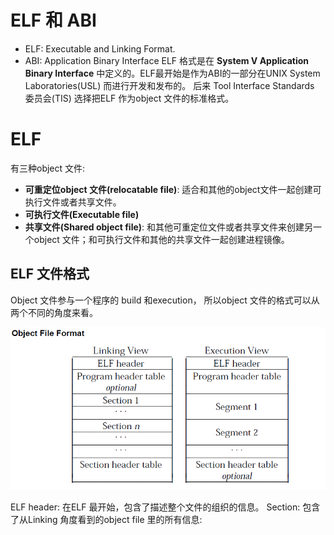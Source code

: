 # ELF 和 ABI
- ELF: Executable and Linking Format.
- ABI: Application Binary Interface
ELF 格式是在  **System V Application Binary Interface** 中定义的。ELF最开始是作为ABI的一部分在UNIX System Laboratories(USL) 而进行开发和发布的。 后来 Tool Interface Standards 委员会(TIS) 选择把ELF 作为object 文件的标准格式。 
# ELF 
有三种object 文件:
- **可重定位object 文件(relocatable file)**: 适合和其他的object文件一起创建可执行文件或者共享文件。
- **可执行文件(Executable file)**
- **共享文件(Shared object file)**: 和其他可重定位文件或者共享文件来创建另一个object 文件；和可执行文件和其他的共享文件一起创建进程镜像。

## ELF 文件格式
Object 文件参与一个程序的 build 和execution， 所以object 文件的格式可以从两个不同的角度来看。

![enter image description here](https://github.com/xiaohuidu/debugging/blob/master/images/ELF_format.png)

ELF header: 在ELF 最开始，包含了描述整个文件的组织的信息。
Section: 包含了从Linking 角度看到的object file 里的所有信息: 
##

<!--stackedit_data:
eyJoaXN0b3J5IjpbLTE1NDQzMjc3MCwtMTkyOTYxMTM5LC0xMT
I0OTYyNDczLDIwMDY5NDY1MjIsNzMwOTk4MTE2XX0=
-->
